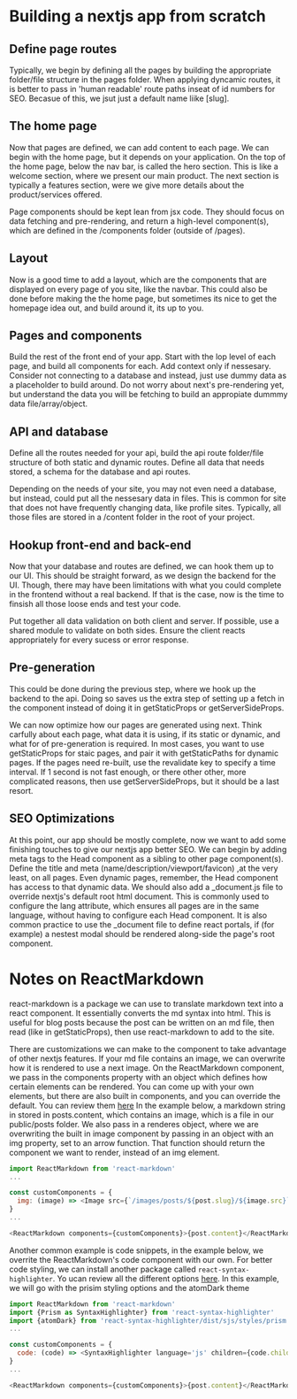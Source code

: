 # Building a nextjs app from scratch

## Define page routes
Typically, we begin by defining all the pages by building the appropriate folder/file structure in the pages folder. When applying dyncamic routes, it is better to pass in 'human readable' route paths inseat of id numbers for SEO. Becasue of this, we jsut just a default name liike [slug].

## The home page
Now that pages are defined, we can add content to each page. We can begin with the home page, but it depends on your application. On the top of the home page, below the nav bar, is called the hero section. This is like a welcome section, where we present our main product. The next section is typically a features section, were we give more details about the product/services offered.

Page components should be kept lean from jsx code. They should focus on data fetching and pre-rendering, and return a high-level component(s), which are defined in the /components folder (outside of /pages).

## Layout
Now is a good time to add a layout, which are the components that are displayed on every page of you site, like the navbar. This could also be done before making the the home page, but sometimes its nice to get the homepage idea out, and build around it, its up to you. 

## Pages and components
Build the rest of the front end of your app. Start with the lop level of each page, and build all components for each. Add context only if nessesary. Consider not connecting to a database and instead, just use dummy data as a placeholder to build around. Do not worry about next's pre-rendering yet, but understand the data you will be fetching to build an appropiate dummmy data file/array/object.

## API and database
Define all the routes needed for your api, build the api route folder/file structure of both static and dynamic routes. Define all data that needs stored, a schema for the database and api routes.

Depending on the needs of your site, you may not even need a database, but instead, could put all the nessesary data in files. This is common for site that does not have frequently changing data, like profile sites. Typically, all those files are stored in a /content folder in the root of your project.

## Hookup front-end and back-end
Now that your database and routes are defined, we can hook them up to our UI. This should be straight forward, as we design the backend for the UI. Though, there may have been limitations with what you could complete in the frontend without a real backend. If that is the case, now is the time to finsish all those loose ends and test your code.

Put together all data validation on both client and server. If possible, use a shared module to validate on both sides. Ensure the client reacts appropriately for every sucess or error response. 

## Pre-generation
This could be done during the previous step, where we hook up the backend to the api. Doing so saves us the extra step of setting up a fetch in the component instead of doing it in getStaticProps or getServerSideProps.

We can now optimize how our pages are generated using next. Think carfully about each page, what data it is using, if its static or dynamic, and what for of pre-generation is required. In most cases, you want to use getStaticProps for staic pages, and pair it with getStaticPaths for dynamic pages. If the pages need re-built, use the revalidate key to specify a time interval. If 1 second is not fast enough, or there other other, more complicated reasons, then use getServerSideProps, but it should be a last resort.

## SEO Optimizations
At this point, our app should be mostly complete, now we want to add some finishing touches to give our nextjs app better SEO. We can begin by adding meta tags to the Head component as a sibling to other page component(s). Define the title and meta (name/description/viewport/favicon) ,at the very least, on all pages. Even dynamic pages, remember, the Head component has access to that dynamic data. We should also add a _document.js file to override nextjs's default root html document. This is commonly used to configure the lang attribute, which ensures all pages are in the same language, without having to configure each Head component. It is also common practice to use the _document file to define react portals, if (for example) a nestest modal should be rendered along-side the page's root component. 

# Notes on ReactMarkdown
react-markdown is a package we can use to translate markdown text into a react component. It essentially converts the md syntax into html. This is useful for blog posts because the post can be written on an md file, then read (like in getStaticProps), then use react-markdown to add to the site.

There are customizations we can make to the component to take advantage of other nextjs features. If your md file contains an image, we can overwrite how it is rendered to use a next image. On the ReactMarkdown component, we pass in the components property with an object which defines how certain elements can be rendered. You can come up with your own elements, but there are also built in components, and you can override the default. You can review them [here](https://github.com/remarkjs/react-markdown#syntax) In the example below, a markdown string in stored in posts.content, which contains an image, which is a file in our public/posts folder. We also pass in a renderes object, where we are overwriting the built in image component by passing in an object with an img property, set to an arrow function. That function should return the component we want to render, instead of an img element.
```js
import ReactMarkdown from 'react-markdown'
...

const customComponents = { 
  img: (image) => <Image src={`/images/posts/${post.slug}/${image.src}`} alt={image.alt} width={600} height={300}/>
}
...

<ReactMarkdown components={customComponents}>{post.content}</ReactMarkdown>
```

Another common example is code snippets, in the example below, we overrite the ReactMarkdown's code component with our own. For better code styling, we can install another package called ```react-syntax-highlighter```. Yo ucan review all the different options [here](https://github.com/react-syntax-highlighter/react-syntax-highlighter). In this example, we will go with the prisim styling options and the atomDark theme
```js
import ReactMarkdown from 'react-markdown'
import {Prism as SyntaxHighlighter} from 'react-syntax-highlighter'
import {atomDark} from 'react-syntax-highlighter/dist/sjs/styles/prism'
...

const customComponents = { 
  code: (code) => <SyntaxHighlighter language='js' children={code.children} style={atomDark}/>
}
...

<ReactMarkdown components={customComponents}>{post.content}</ReactMarkdown>
```